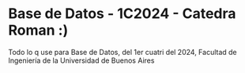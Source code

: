 # Base de Datos - 1C2024 - Catedra Roman :)

Todo lo q use para Base de Datos, del 1er cuatri del 2024, Facultad de Ingeniería de la Universidad de Buenos Aires
